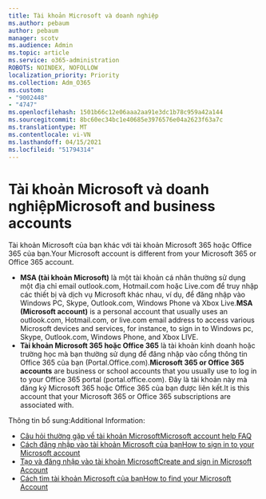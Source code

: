 ```yaml
---
title: Tài khoản Microsoft và doanh nghiệp
ms.author: pebaum
author: pebaum
manager: scotv
ms.audience: Admin
ms.topic: article
ms.service: o365-administration
ROBOTS: NOINDEX, NOFOLLOW
localization_priority: Priority
ms.collection: Adm_O365
ms.custom:
- "9002448"
- "4747"
ms.openlocfilehash: 1501b66c12e06aaa2aa91e3dc1b78c959a42a144
ms.sourcegitcommit: 8bc60ec34bc1e40685e3976576e04a2623f63a7c
ms.translationtype: MT
ms.contentlocale: vi-VN
ms.lasthandoff: 04/15/2021
ms.locfileid: "51794314"
---
```

# <a name="microsoft-and-business-accounts"></a><span data-ttu-id="072ff-102">Tài khoản Microsoft và doanh nghiệp</span><span class="sxs-lookup"><span data-stu-id="072ff-102">Microsoft and business accounts</span></span>

<span data-ttu-id="072ff-103">Tài khoản Microsoft của bạn khác với tài khoản Microsoft 365 hoặc Office 365 của bạn.</span><span class="sxs-lookup"><span data-stu-id="072ff-103">Your Microsoft account is different from your Microsoft 365 or Office 365 account.</span></span>

- <span data-ttu-id="072ff-104">**MSA (tài khoản Microsoft)** là một tài khoản cá nhân thường sử dụng một địa chỉ email outlook.com, Hotmail.com hoặc Live.com để truy nhập các thiết bị và dịch vụ Microsoft khác nhau, ví dụ, để đăng nhập vào Windows PC, Skype, Outlook.com, Windows Phone và Xbox Live.</span><span class="sxs-lookup"><span data-stu-id="072ff-104">**MSA (Microsoft account)** is a personal account that usually uses an outlook.com, Hotmail.com, or live.com email address to access various Microsoft devices and services, for instance, to sign in to Windows pc, Skype, Outlook.com, Windows Phone, and Xbox LIVE.</span></span>
- <span data-ttu-id="072ff-105">**Tài khoản Microsoft 365 hoặc Office 365** là tài khoản kinh doanh hoặc trường học mà bạn thường sử dụng để đăng nhập vào cổng thông tin Office 365 của bạn (Portal.Office.com).</span><span class="sxs-lookup"><span data-stu-id="072ff-105">**Microsoft 365 or Office 365 accounts** are business or school accounts that you usually use to log in to your Office 365 portal (portal.office.com).</span></span> <span data-ttu-id="072ff-106">Đây là tài khoản này mà đăng ký Microsoft 365 hoặc Office 365 của bạn được liên kết.</span><span class="sxs-lookup"><span data-stu-id="072ff-106">It is this account that your Microsoft 365 or Office 365 subscriptions are associated with.</span></span>

<span data-ttu-id="072ff-107">Thông tin bổ sung:</span><span class="sxs-lookup"><span data-stu-id="072ff-107">Additional Information:</span></span>

- [<span data-ttu-id="072ff-108">Câu hỏi thường gặp về tài khoản Microsoft</span><span class="sxs-lookup"><span data-stu-id="072ff-108">Microsoft account help FAQ</span></span>](https://support.microsoft.com/hub/4294457/microsoft-account-help) 
- [<span data-ttu-id="072ff-109">Cách đăng nhập vào tài khoản Microsoft của bạn</span><span class="sxs-lookup"><span data-stu-id="072ff-109">How to sign in to your Microsoft account</span></span>](https://support.microsoft.com/help/4028195/microsoft-account-how-to-sign-in)
- [<span data-ttu-id="072ff-110">Tạo và đăng nhập vào tài khoản Microsoft</span><span class="sxs-lookup"><span data-stu-id="072ff-110">Create and sign in Microsoft Account</span></span>](https://account.microsoft.com/account)
- [<span data-ttu-id="072ff-111">Cách tìm tài khoản Microsoft của bạn</span><span class="sxs-lookup"><span data-stu-id="072ff-111">How to find your Microsoft Account</span></span>](https://support.microsoft.com/help/13811/microsoft-account-how-to-find)
